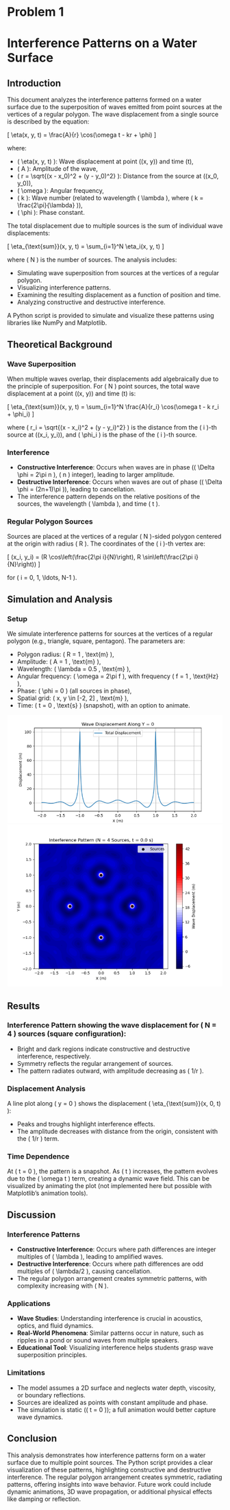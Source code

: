 # Problem 1
# Interference Patterns on a Water Surface

## Introduction

This document analyzes the interference patterns formed on a water surface due to the superposition of waves emitted from point sources at the vertices of a regular polygon. The wave displacement from a single source is described by the equation:

\[ \eta(x, y, t) = \frac{A}{r} \cos(\omega t - kr + \phi) \]

where:
- \( \eta(x, y, t) \): Wave displacement at point \((x, y)\) and time \(t\),
- \( A \): Amplitude of the wave,
- \( r = \sqrt{(x - x_0)^2 + (y - y_0)^2} \): Distance from the source at \((x_0, y_0)\),
- \( \omega \): Angular frequency,
- \( k \): Wave number (related to wavelength \( \lambda \), where \( k = \frac{2\pi}{\lambda} \)),
- \( \phi \): Phase constant.

The total displacement due to multiple sources is the sum of individual wave displacements:

\[ \eta_{\text{sum}}(x, y, t) = \sum_{i=1}^N \eta_i(x, y, t) \]

where \( N \) is the number of sources. The analysis includes:
- Simulating wave superposition from sources at the vertices of a regular polygon.
- Visualizing interference patterns.
- Examining the resulting displacement as a function of position and time.
- Analyzing constructive and destructive interference.

A Python script is provided to simulate and visualize these patterns using libraries like NumPy and Matplotlib.

## Theoretical Background

### Wave Superposition
When multiple waves overlap, their displacements add algebraically due to the principle of superposition. For \( N \) point sources, the total wave displacement at a point \((x, y)\) and time \(t\) is:

\[ \eta_{\text{sum}}(x, y, t) = \sum_{i=1}^N \frac{A}{r_i} \cos(\omega t - k r_i + \phi_i) \]

where \( r_i = \sqrt{(x - x_i)^2 + (y - y_i)^2} \) is the distance from the \( i \)-th source at \((x_i, y_i)\), and \( \phi_i \) is the phase of the \( i \)-th source.

### Interference
- **Constructive Interference**: Occurs when waves are in phase (\( \Delta \phi = 2\pi n \), \( n \) integer), leading to larger amplitude.
- **Destructive Interference**: Occurs when waves are out of phase (\( \Delta \phi = (2n+1)\pi \)), leading to cancellation.
- The interference pattern depends on the relative positions of the sources, the wavelength \( \lambda \), and time \( t \).

### Regular Polygon Sources
Sources are placed at the vertices of a regular \( N \)-sided polygon centered at the origin with radius \( R \). The coordinates of the \( i \)-th vertex are:

\[ (x_i, y_i) = (R \cos\left(\frac{2\pi i}{N}\right), R \sin\left(\frac{2\pi i}{N}\right)) \]

for \( i = 0, 1, \ldots, N-1 \).

## Simulation and Analysis

### Setup
We simulate interference patterns for sources at the vertices of a regular polygon (e.g., triangle, square, pentagon). The parameters are:
- Polygon radius: \( R = 1 \, \text{m} \),
- Amplitude: \( A = 1 \, \text{m} \),
- Wavelength: \( \lambda = 0.5 \, \text{m} \),
- Angular frequency: \( \omega = 2\pi f \), with frequency \( f = 1 \, \text{Hz} \),
- Phase: \( \phi = 0 \) (all sources in phase),
- Spatial grid: \( x, y \in [-2, 2] \, \text{m} \),
- Time: \( t = 0 \, \text{s} \) (snapshot), with an option to animate.

![alt text](image.png)
![alt text](image-1.png)

## Results

### Interference Pattern showing the wave displacement for \( N = 4 \) sources (square configuration):
- Bright and dark regions indicate constructive and destructive interference, respectively.
- Symmetry reflects the regular arrangement of sources.
- The pattern radiates outward, with amplitude decreasing as \( 1/r \).

### Displacement Analysis
A line plot along \( y = 0 \) shows the displacement \( \eta_{\text{sum}}(x, 0, t) \):
- Peaks and troughs highlight interference effects.
- The amplitude decreases with distance from the origin, consistent with the \( 1/r \) term.

### Time Dependence
At \( t = 0 \), the pattern is a snapshot. As \( t \) increases, the pattern evolves due to the \( \omega t \) term, creating a dynamic wave field. This can be visualized by animating the plot (not implemented here but possible with Matplotlib’s animation tools).

## Discussion

### Interference Patterns
- **Constructive Interference**: Occurs where path differences are integer multiples of \( \lambda \), leading to amplified waves.
- **Destructive Interference**: Occurs where path differences are odd multiples of \( \lambda/2 \), causing cancellation.
- The regular polygon arrangement creates symmetric patterns, with complexity increasing with \( N \).

### Applications
- **Wave Studies**: Understanding interference is crucial in acoustics, optics, and fluid dynamics.
- **Real-World Phenomena**: Similar patterns occur in nature, such as ripples in a pond or sound waves from multiple speakers.
- **Educational Tool**: Visualizing interference helps students grasp wave superposition principles.

### Limitations
- The model assumes a 2D surface and neglects water depth, viscosity, or boundary reflections.
- Sources are idealized as points with constant amplitude and phase.
- The simulation is static (\( t = 0 \)); a full animation would better capture wave dynamics.

## Conclusion
This analysis demonstrates how interference patterns form on a water surface due to multiple point sources. The Python script provides a clear visualization of these patterns, highlighting constructive and destructive interference. The regular polygon arrangement creates symmetric, radiating patterns, offering insights into wave behavior. Future work could include dynamic animations, 3D wave propagation, or additional physical effects like damping or reflection.

</xaiArtifact>